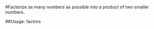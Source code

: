 #Factorize as many numbers as possible into a product of two smaller numbers.

##Usage: factors <file>
